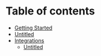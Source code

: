 # Table of contents

* [Getting Started](README.md)
* [Untitled](untitled.md)
* [Integrations](integrations/README.md)
  * [Untitled](integrations/untitled.md)

